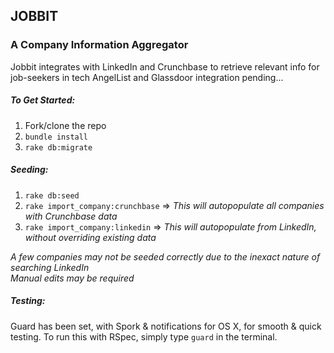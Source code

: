 ## JOBBIT

### A Company Information Aggregator
Jobbit integrates with LinkedIn and Crunchbase to retrieve relevant info for job-seekers in tech
AngelList and Glassdoor integration pending...

##### To Get Started:

1. Fork/clone the repo
2. `bundle install`
3. `rake db:migrate`

##### Seeding:

1. `rake db:seed`
2. `rake import_company:crunchbase`   => *This will autopopulate all companies with Crunchbase data*
3. `rake import_company:linkedin`   => *This will autopopulate from LinkedIn, without overriding existing data*

*A few companies may not be seeded correctly due to the inexact nature of searching LinkedIn*  
*Manual edits may be required*  

##### Testing:

Guard has been set, with Spork & notifications for OS X, for smooth & quick testing.  To run this with RSpec, simply type `guard` in the terminal.